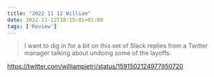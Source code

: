 ```yaml
---
title: "2022 11 12 William"
date: 2022-11-12T18:15:01+01:00
tags: ['Review']
---
```

> I want to dig in for a bit on this set of Slack replies from a Twitter manager talking about undoing some of the layoffs.

https://twitter.com/williampietri/status/1591502124977950720
